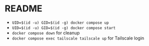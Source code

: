 # README

- `UID=$(id -u) GID=$(id -g) docker compose up`
- `UID=$(id -u) GID=$(id -g) docker compose start`
- `docker compose down` for cleanup
- `docker compose exec tailscale tailscale up` for Tailscale login 

